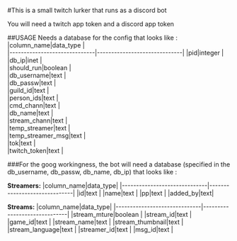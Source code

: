 #This is a small twitch lurker that runs as a discord bot

You will need a twitch app token and a discord app token

##USAGE
Needs a database for the config that looks like : 
|column_name|data_type  |                                      
|------------------------------|------------------------------|
|pid|integer            |                                      
|db_ip|inet             |                                      
|should_run|boolean     |                                      
|db_username|text       |                                      
|db_passw|text          |                                      
|guild_id|text          |                                      
|person_ids|text        |                                      
|cmd_chann|text         |                                      
|db_name|text           |                                      
|stream_chann|text      |                                      
|temp_streamer|text     |                                      
|temp_streamer_msg|text |                                      
|tok|text               |                                      
|twitch_token|text      |            



###For the goog workingness, the bot will need a database (specified in the db_username, db_passw, db_name, db_ip) that looks like :

**Streamers:**
|column_name|data_type|
|------------------------------|------------------------------|
|id|text      |
|name|text    |
|pp|text      |
|added_by|text|

**Streams:**
|column_name|data_type|
|------------------------------|------------------------------|
|stream_mture|boolean  |
|stream_id|text        |
|game_id|text          |
|stream_name|text      |
|stream_thumbnail|text |
|stream_language|text  |
|streamer_id|text      |
|msg_id|text           |



                                                               
